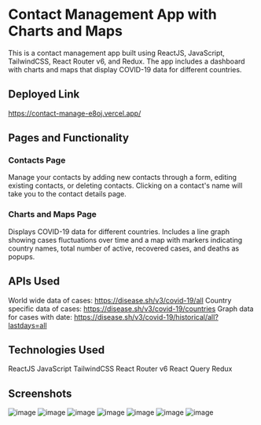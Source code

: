 # Contact Management App with Charts and Maps

This is a contact management app built using ReactJS, JavaScript, TailwindCSS, React Router v6, and Redux. The app includes a dashboard with charts and maps that display COVID-19 data for different countries.

## Deployed Link

https://contact-manage-e8oj.vercel.app/

## Pages and Functionality

### Contacts Page

Manage your contacts by adding new contacts through a form, editing existing contacts, or deleting contacts. Clicking on a contact's name will take you to the contact details page.

### Charts and Maps Page

Displays COVID-19 data for different countries. Includes a line graph showing cases fluctuations over time and a map with markers indicating country names, total number of active, recovered cases, and deaths as popups.

## APIs Used

World wide data of cases: https://disease.sh/v3/covid-19/all
Country specific data of cases: https://disease.sh/v3/covid-19/countries
Graph data for cases with date: https://disease.sh/v3/covid-19/historical/all?lastdays=all

## Technologies Used

ReactJS
JavaScript
TailwindCSS
React Router v6
React Query
Redux

## Screenshots
![image](https://github.com/SahilBht/Contact-manage/assets/88426479/5ba23d2c-8612-4dc2-80af-213a1a7659c1)
![image](https://github.com/SahilBht/Contact-manage/assets/88426479/a6b510d8-ec2b-460e-ae2f-1183583fd140)
![image](https://github.com/SahilBht/Contact-manage/assets/88426479/54f7e1e8-8da5-43f2-b297-e27a6eab89d1)
![image](https://github.com/SahilBht/Contact-manage/assets/88426479/2bc174ee-5303-4846-9ec6-6c568db5667e)
![image](https://github.com/SahilBht/Contact-manage/assets/88426479/9298179f-009f-4933-be64-990154949db3)
![image](https://github.com/SahilBht/Contact-manage/assets/88426479/c5c3d941-5804-4d48-bd8e-92c8c4433fbe)
![image](https://github.com/SahilBht/Contact-manage/assets/88426479/ac414e2a-51e0-446b-b41f-f65b7f49eae1)

